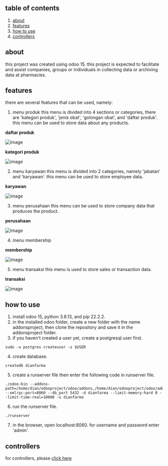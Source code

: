 ## table of contents
1. [about](#about)
2. [features](#features)
3. [how to use](#how-to-use)
4. [controllers](#controllers)

## about
this project was created using odoo 15. this project is expected to facilitate and assist companies, groups or individuals in collecting data or archiving data at pharmacies. 

## features
there are several features that can be used, namely:
1. menu produk
this menu is divided into 4 sections or categories, there are 'kategori produk', 'jenis obat', 'golongan obat', and 'daftar produk'. this menu can be used to store data about any products. 

**daftar produk**

![image](https://user-images.githubusercontent.com/82097499/190166637-86159516-3940-4342-b185-7bc8da22328b.png)

**kategori produk**

![image](https://user-images.githubusercontent.com/82097499/190169608-511565c1-7edc-4ec7-8f61-2adf7ade5821.png)

2. menu karyawan
this menu is divided into 2 categories, namely 'jabatan' and 'karyawan'. this menu can be used to store employee data.

**karyawan**

![image](https://user-images.githubusercontent.com/82097499/190170821-5627cc37-ca29-4436-a501-ebc5bc5b5758.png)

3. menu perusahaan
this menu can be used to store company data that produces the product.

**perusahaan**

![image](https://user-images.githubusercontent.com/82097499/190171571-559f5415-bcf9-47b8-8043-178f9ced6b90.png)

4. menu membership

**membership**

![image](https://user-images.githubusercontent.com/82097499/190172094-ac68742e-3f10-480e-a6c1-e6f29b80702d.png)

5. menu transaksi
this menu is used to store sales or transaction data.

**transaksi**

![image](https://user-images.githubusercontent.com/82097499/190172249-165578ae-c91d-4930-972a-c7eba46f3063.png)

## how to use
1. install odoo 15, python 3.8.13, and pip 22.2.2.
2. in the installed odoo folder, create a new folder with the name addonsproject, then clone the repository and save it in the addonsproject folder.
3. if you haven't created a user yet, create a postgresql user first.
```
sudo -u postgres createuser -s $USER
```
4. create database.
```
createdb dianfarma
```
5. create a runserver file then enter the following code in runserver file.
```
./odoo-bin --addons-path=/home/dian/odooproject/odoo/addons,/home/dian/odooproject/odoo/addonsproject --xmlrpc-port=8060 --db_port 5432 -d dianfarma --limit-memory-hard 0 --limit-time-real=10000 -u dianfarma
```
6. run the runserver file.
```
./runserver
```
7. in the browser, open localhost:8060. for username and password enter 'admin'.

## controllers
for controllers, please [click here](dianfarma/README.md)
